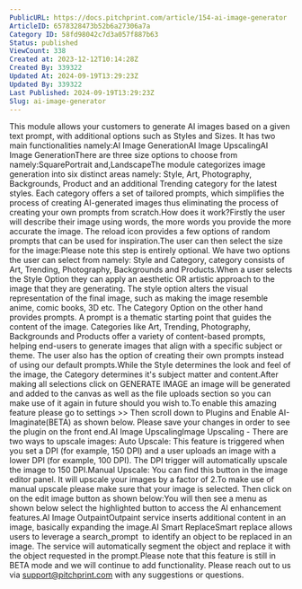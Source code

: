 ```yaml
---
PublicURL: https://docs.pitchprint.com/article/154-ai-image-generator
ArticleID: 6578328473b52b6a27306a7a
Category ID: 58fd98042c7d3a057f887b63
Status: published
ViewCount: 338
Created at: 2023-12-12T10:14:28Z
Created By: 339322
Updated At: 2024-09-19T13:29:23Z
Updated By: 339322
Last Published: 2024-09-19T13:29:23Z
Slug: ai-image-generator
---
```

This module allows your customers to generate AI images based on a given text prompt, with additional options such as Styles and Sizes. It has two main functionalities namely:AI Image GenerationAI Image UpscalingAI Image GenerationThere are three size options to choose from namely:SquarePortrait and,LandscapeThe module categorizes image generation into six distinct areas namely: Style, Art, Photography, Backgrounds, Product and an additional Trending category for the latest styles. Each category offers a set of tailored prompts, which simplifies the process of creating AI-generated images thus eliminating the process of creating your own prompts from scratch.How does it work?Firstly the user will describe their image using words, the more words you provide the more accurate the image. The reload icon provides a few options of random prompts that can be used for inspiration.The user can then select the size for the image:Please note this step is entirely optional. We have two options the user can select from namely: Style and Category, category consists of Art, Trending, Photography, Backgrounds and Products.When a user selects the Style Option they can apply an aesthetic OR artistic approach to the image that they are generating. The style option alters the visual representation of the final image, such as making the image resemble anime, comic books, 3D etc. The Category Option on the other hand provides prompts. A prompt is a thematic starting point that guides the content of the image. Categories like Art, Trending, Photography, Backgrounds and Products offer a variety of content-based prompts, helping end-users to generate images that align with a specific subject or theme. The user also has the option of creating their own prompts instead of using our default prompts.While the Style determines the look and feel of the image, the Category determines it's subject matter and content.After making all selections click on GENERATE IMAGE an image will be generated and added to the canvas as well as the file uploads section so you can make use of it again in future should you wish to.To enable this amazing feature please go to settings >> Then scroll down to Plugins and Enable AI-Imaginate(BETA) as shown below. Please save your changes in order to see the plugin on the front end.AI Image UpscalingImage Upscaling - There are two ways to upscale images: Auto Upscale: This feature is triggered when you set a DPI (for example, 150 DPI) and a user uploads an image with a lower DPI (for example, 100 DPI). The DPI trigger will automatically upscale the image to 150 DPI.Manual Upscale: You can find this button in the image editor panel. It will upscale your images by a factor of 2.To make use of manual upscale please make sure that your image is selected. Then click on on the edit image button as shown below:You will then see a menu as shown below select the highlighted button to access the AI enhancement features.AI Image OutpaintOutpaint service inserts additional content in an image, basically expanding the image.AI Smart ReplaceSmart replace allows users to leverage a search_prompt   to identify an object to be replaced in an image. The service will automatically segment the object and replace it with the object requested in the prompt.Please note that this feature is still in BETA mode and we will continue to add functionality. Please reach out to us via support@pitchprint.com with any suggestions or questions.